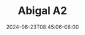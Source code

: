 --- 
title: "Abigal A2"
description: "  bokeh Abigal A2 doodstream video full terbaru"
date: 2024-06-23T08:45:06-08:00
file_code: "d4em8jxyxuap"
draft: false
cover: "ug25kqplxn9m0o62.jpg"
tags: ["Abigal", "bokep-indo", "bokep-viral", "bokep-ig"]
length: 39
fld_id: "1482805"
foldername: "Abigal"
categories: ["Abigal"]
views: 0
---